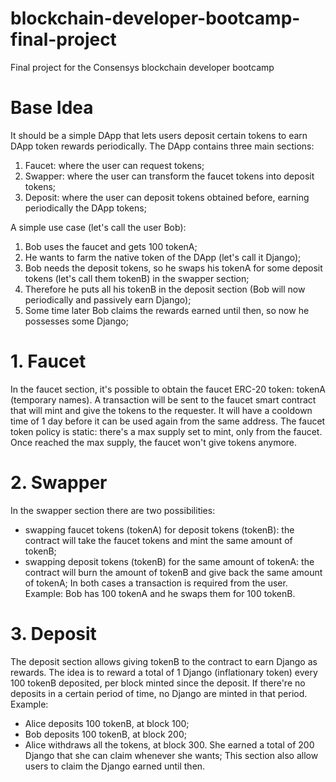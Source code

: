 # blockchain-developer-bootcamp-final-project
Final project for the Consensys blockchain developer bootcamp

# Base Idea
It should be a simple DApp that lets users deposit certain tokens to earn DApp token rewards periodically.
The DApp contains three main sections:
  1. Faucet: where the user can request tokens;
  2. Swapper: where the user can transform the faucet tokens into deposit tokens;
  3. Deposit: where the user can deposit tokens obtained before, earning periodically the DApp tokens;

A simple use case (let's call the user Bob):
  1. Bob uses the faucet and gets 100 tokenA;
  2. He wants to farm the native token of the DApp (let's call it Django);
  3. Bob needs the deposit tokens, so he swaps his tokenA for some deposit tokens (let's call them tokenB) in the swapper section;
  4. Therefore he puts all his tokenB in the deposit section (Bob will now periodically and passively earn Django);
  5. Some time later Bob claims the rewards earned until then, so now he possesses some Django;

# 1. Faucet
In the faucet section, it's possible to obtain the faucet ERC-20 token: tokenA (temporary names). A transaction will be sent to the faucet smart contract that will mint and give the tokens to the requester. It will have a cooldown time of 1 day before it can be used again from the same address.
The faucet token policy is static: there's a max supply set to mint, only from the faucet. Once reached the max supply, the faucet won't give tokens anymore.


# 2. Swapper
In the swapper section there are two possibilities:
- swapping faucet tokens (tokenA) for deposit tokens (tokenB): the contract will take the faucet tokens and mint the same amount of tokenB;
- swapping deposit tokens (tokenB) for the same amount of tokenA: the contract will burn the amount of tokenB and give back the same amount of tokenA;
In both cases a transaction is required from the user. Example: Bob has 100 tokenA and he swaps them for 100 tokenB.


# 3. Deposit
The deposit section allows giving tokenB to the contract to earn Django as rewards. The idea is to reward a total of 1 Django (inflationary token) every 100 tokenB deposited, per block minted since the deposit. If there're no deposits in a certain period of time, no Django are minted in that period. Example:
  - Alice deposits 100 tokenB, at block 100;
  - Bob deposits 100 tokenB, at block 200;
  - Alice withdraws all the tokens, at block 300. She earned a total of 200 Django that she can claim whenever she wants;
This section also allow users to claim the Django earned until then.
